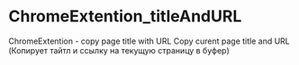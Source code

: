 # ChromeExtention_titleAndURL
 ChromeExtention - copy page title with URL Copy curent page title and URL (Копирует тайтл и ссылку на текущую страницу в буфер)
